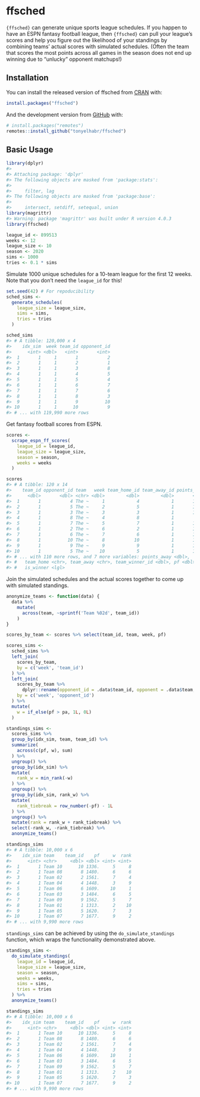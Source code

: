 
<!-- README.md is generated from README.Rmd. Please edit that file -->

# ffsched

<!-- badges: start -->
<!-- badges: end -->

`{ffsched}` can generate unique sports league schedules. If you happen
to have an ESPN fantasy football league, then `{ffsched}` can pull your
league’s scores and help you figure out the likelihood of your standings
by combining teams’ actual scores with simulated schedules. (Often the
team that scores the most points across all games in the season does not
end up winning due to “unlucky” opponent matchups!)

## Installation

You can install the released version of ffsched from
[CRAN](https://CRAN.R-project.org) with:

``` r
install.packages("ffsched")
```

And the development version from [GitHub](https://github.com/) with:

``` r
# install.packages("remotes")
remotes::install_github("tonyelhabr/ffsched")
```

## Basic Usage

``` r
library(dplyr)
#> 
#> Attaching package: 'dplyr'
#> The following objects are masked from 'package:stats':
#> 
#>     filter, lag
#> The following objects are masked from 'package:base':
#> 
#>     intersect, setdiff, setequal, union
library(magrittr)
#> Warning: package 'magrittr' was built under R version 4.0.3
library(ffsched)
```

``` r
league_id <- 899513
weeks <- 12
league_size <- 10
season <- 2020
sims <- 1000
tries <- 0.1 * sims
```

Simulate 1000 unique schedules for a 10-team league for the first 12
weeks. Note that you don’t need the `league_id` for this!

``` r
set.seed(42) # For repoducibility
sched_sims <-
  generate_schedules(
    league_size = league_size,
    sims = sims,
    tries = tries
  )
```

``` r
sched_sims
#> # A tibble: 120,000 x 4
#>    idx_sim  week team_id opponent_id
#>      <int> <dbl>   <int>       <int>
#>  1       1     1       1           2
#>  2       1     1       2           1
#>  3       1     1       3           8
#>  4       1     1       4           5
#>  5       1     1       5           4
#>  6       1     1       6           7
#>  7       1     1       7           6
#>  8       1     1       8           3
#>  9       1     1       9          10
#> 10       1     1      10           9
#> # ... with 119,990 more rows
```

Get fantasy football scores from ESPN.

``` r
scores <-
  scrape_espn_ff_scores(
    league_id = league_id,
    league_size = league_size,
    season = season,
    weeks = weeks
  )
```

``` r
scores
#> # A tibble: 120 x 14
#>    team_id opponent_id team   week team_home_id team_away_id points_home
#>      <dbl>       <dbl> <chr> <dbl>        <dbl>        <dbl>       <dbl>
#>  1       1           4 The ~     1            4            1       130. 
#>  2       1           5 The ~     2            5            1       163. 
#>  3       1           3 The ~     3            3            1       119. 
#>  4       1           8 The ~     4            8            1        95.2
#>  5       1           7 The ~     5            7            1       127. 
#>  6       1           2 The ~     6            2            1       146. 
#>  7       1           6 The ~     7            6            1       101. 
#>  8       1          10 The ~     8           10            1       152. 
#>  9       1           9 The ~     9            9            1       138. 
#> 10       1           5 The ~    10            5            1       162. 
#> # ... with 110 more rows, and 7 more variables: points_away <dbl>,
#> #   team_home <chr>, team_away <chr>, team_winner_id <dbl>, pf <dbl>, pa <dbl>,
#> #   is_winner <lgl>
```

Join the simulated schedules and the actual scores together to come up
with simulated standings.

``` r
anonymize_teams <- function(data) {
  data %>% 
    mutate(
      across(team, ~sprintf('Team %02d', team_id))
    )
}
```

``` r
scores_by_team <- scores %>% select(team_id, team, week, pf)

scores_sims <-
  sched_sims %>% 
  left_join(
    scores_by_team,
    by = c('week', 'team_id')
  ) %>% 
  left_join(
    scores_by_team %>% 
      dplyr::rename(opponent_id = .data$team_id, opponent = .data$team, pa = .data$pf),
    by = c('week', 'opponent_id')
  ) %>% 
  mutate(
    w = if_else(pf > pa, 1L, 0L)
  )

standings_sims <-
  scores_sims %>% 
  group_by(idx_sim, team, team_id) %>% 
  summarize(
    across(c(pf, w), sum)
  ) %>% 
  ungroup() %>% 
  group_by(idx_sim) %>% 
  mutate(
    rank_w = min_rank(-w)
  ) %>% 
  ungroup() %>% 
  group_by(idx_sim, rank_w) %>% 
  mutate(
    rank_tiebreak = row_number(-pf) - 1L
  ) %>% 
  ungroup() %>% 
  mutate(rank = rank_w + rank_tiebreak) %>% 
  select(-rank_w, -rank_tiebreak) %>% 
  anonymize_teams()
```

``` r
standings_sims
#> # A tibble: 10,000 x 6
#>    idx_sim team    team_id    pf     w  rank
#>      <int> <chr>     <dbl> <dbl> <int> <int>
#>  1       1 Team 10      10 1336.     5     8
#>  2       1 Team 08       8 1480.     6     6
#>  3       1 Team 02       2 1561.     7     4
#>  4       1 Team 04       4 1448.     3     9
#>  5       1 Team 06       6 1609.    10     1
#>  6       1 Team 03       3 1484.     6     5
#>  7       1 Team 09       9 1562.     5     7
#>  8       1 Team 01       1 1313.     2    10
#>  9       1 Team 05       5 1620.     7     3
#> 10       1 Team 07       7 1677.     9     2
#> # ... with 9,990 more rows
```

`standings_sims` can be achieved by using the `do_simulate_standings`
function, which wraps the functionality demonstrated above.

``` r
standings_sims <-
  do_simulate_standings(
    league_id = league_id,
    league_size = league_size,
    season = season,
    weeks = weeks,
    sims = sims,
    tries = tries
  ) %>% 
  anonymize_teams()
```

``` r
standings_sims
#> # A tibble: 10,000 x 6
#>    idx_sim team    team_id    pf     w  rank
#>      <int> <chr>     <dbl> <dbl> <int> <int>
#>  1       1 Team 10      10 1336.     5     8
#>  2       1 Team 08       8 1480.     6     6
#>  3       1 Team 02       2 1561.     7     4
#>  4       1 Team 04       4 1448.     3     9
#>  5       1 Team 06       6 1609.    10     1
#>  6       1 Team 03       3 1484.     6     5
#>  7       1 Team 09       9 1562.     5     7
#>  8       1 Team 01       1 1313.     2    10
#>  9       1 Team 05       5 1620.     7     3
#> 10       1 Team 07       7 1677.     9     2
#> # ... with 9,990 more rows
```
